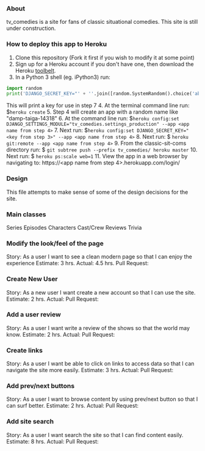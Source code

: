 ### About

tv_comedies is a site for fans of classic situational comedies. This site is still under construction.

### How to deploy this app to Heroku
1. Clone this repository (Fork it first if you wish to modify it at some point)
2. Sign up for a Heroku account if you don't have one, then download the Heroku [toolbelt](https://toolbelt.heroku.com/).
3. In a Python 3 shell (eg. iPython3) run:
```python
import random
print('DJANGO_SECRET_KEY="' + ''.join([random.SystemRandom().choice('abcdefghijklmnopqrstuvwxyz0123456789@#$%^&*(-_=+)') for i in range(50)]) + '"')
```
This will print a key for use in step 7
4. At the terminal command line run: $`heroku create`
5. Step 4 will create an app with a random name like "damp-taiga-14318"
6. At the command line run: $`heroku config:set DJANGO_SETTINGS_MODULE="tv_comedies.settings_production" --app <app name from step 4>`
7. Next run: $`heroku config:set DJANGO_SECRET_KEY="<key from step 3>" --app <app name from step 4>`
8. Next run: $ `heroku git:remote --app <app name from step 4>`
9. From the classic-sit-coms directory run: $ `git subtree push --prefix tv_comedies/ heroku master`
10. Next run: $ `heroku ps:scale web=1`
11. View the app in a web browser by navigating to: https://<app name from step 4>.herokuapp.com/login/

### Design

This file attempts to make sense of some of the design decisions for the site.

### Main classes

Series
Episodes
Characters
Cast/Crew
Reviews
Trivia

### Modify the look/feel of the page
Story: As a user I want to see a clean modern page so that I can enjoy the experience
Estimate: 3 hrs.
Actual: 4.5 hrs.
Pull Request:

### Create New User
Story: As a new user I want create a new account so that I can use the site.
Estimate: 2 hrs.
Actual:
Pull Request:

### Add a user review
Story: As a user I want write a review of the shows so that the world may know.
Estimate: 2 hrs.
Actual:
Pull Request:

### Create links
Story: As a user I want be able to click on links to access data so that I can navigate the site more easily.
Estimate: 3 hrs.
Actual:
Pull Request:

### Add prev/next buttons
Story: As a user I want to browse content by using prev/next button so that I can surf better.
Estimate: 2 hrs.
Actual:
Pull Request:

### Add site search
Story: As a user I want search the site so that I can find content easily.
Estimate: 8 hrs.
Actual:
Pull Request:
